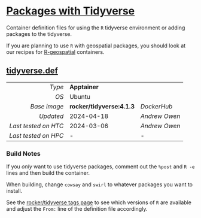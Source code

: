 # [Packages with Tidyverse](/software/R/tidyverse)

Container definition files for using the `R` tidyverse environment 
or adding packages to the tidyverse. 

If you are planning to use `R` with geospatial
packages, you should look at our recipes for [R-geospatial](../geospatial) 
containers. 

## [tidyverse.def](tidyverse.def)

| | | |
| ---: | :--- | :--- |
| *Type* | **Apptainer** | |
| *OS* | Ubuntu | |
| *Base image* | **rocker/tidyverse:4.1.3** | *DockerHub* |
| *Updated* | 2024-04-18 | *Andrew Owen* |
| *Last tested on HTC* | 2024-03-06 | *Andrew Owen* |
| *Last tested on HPC* | - | - |

### Build Notes

If you *only* want to use tidyverse packages, comment out 
the `%post` and `R -e` lines and then build the container. 

When building, change `cowsay` and `swirl`
to whatever packages you want to install. 

See the [rocker/tidyverse tags page](https://hub.docker.com/r/rocker/tidyverse/tags) 
to see which versions of `R` are available
and adjust the `From:` line of the definition file accordingly.  

